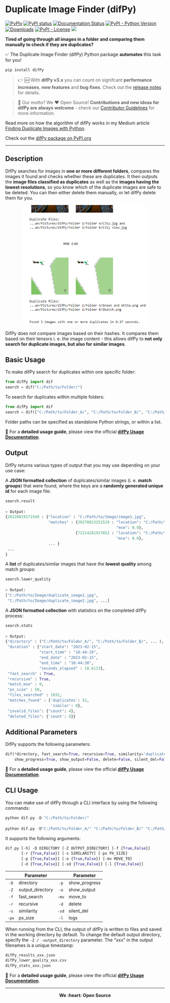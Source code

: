 # Duplicate Image Finder (difPy)

[![PyPIv](https://img.shields.io/pypi/v/difPy)](https://pypi.org/project/difPy/)
[![PyPI status](https://img.shields.io/pypi/status/difPy)](https://pypi.org/project/difPy/)
[![Documentation Status](https://readthedocs.org/projects/difpy/badge/?version=latest)](https://difpy.readthedocs.io/en/latest/?badge=latest)
[![PyPI - Python Version](https://img.shields.io/pypi/pyversions/difPy)](https://pypi.org/project/difPy/)
[![Downloads](https://static.pepy.tech/badge/difpy)](https://pepy.tech/project/difpy)
[![PyPI - License](https://img.shields.io/pypi/l/difPy)](https://github.com/elisemercury/Duplicate-Image-Finder/blob/main/LICENSE.txt)
[<img src="https://img.shields.io/badge/dif-Py-blue?style=flat&logo=python&labelColor=white&logoWidth=20.svg/"></a>](https://github.com/elisemercury/Duplicate-Image-Finder/)

**Tired of going through all images in a folder and comparing them manually to check if they are duplicates?**

:white_check_mark: The Duplicate Image Finder (difPy) Python package **automates** this task for you!

```python
pip install difPy
```
> :point_right: :new: With **difPy v3.x** you can count on signifcant **performance increases**, **new features** and **bug fixes**. Check out the [release notes](https://github.com/elisemercury/Duplicate-Image-Finder/releases/) for details. 

> :open_hands: Our motto? We :heart: Open Source! **Contributions and new ideas for difPy are always welcome** - check our [Contributor Guidelines](https://github.com/elisemercury/Duplicate-Image-Finder/wiki/Contributing-to-difPy) for more information.

Read more on how the algorithm of difPy works in my Medium article [Finding Duplicate Images with Python](https://towardsdatascience.com/finding-duplicate-images-with-python-71c04ec8051).

Check out the [difPy package on PyPI.org](https://pypi.org/project/difPy/)

-------

## Description
DifPy searches for images in **one or more different folders**, compares the images it found and checks whether these are duplicates. It then outputs the **image files classified as duplicates** as well as the **images having the lowest resolutions**, so you know which of the duplicate images are safe to be deleted. You can then either delete them manually, or let difPy delete them for you.

<p align="center">
  <img src="example_output.png" width="400" title="Example Output: Duplicate Image Finder">
</p>

DifPy does not compare images based on their hashes. It compares them based on their tensors i. e. the image content - this allows difPy to **not only search for duplicate images, but also for similar images**.

## Basic Usage
To make difPy search for duplicates within one specific folder:

```python
from difPy import dif
search = dif("C:/Path/to/Folder/")
``` 
To search for duplicates within multiple folders:

```python
from difPy import dif
search = dif(["C:/Path/to/Folder_A/", "C:/Path/to/Folder_B/", "C:/Path/to/Folder_C/", ... ])
``` 
Folder paths can be specified as standalone Python strings, or within a list.

:notebook: For a **detailed usage guide**, please view the official **[difPy Usage Documentation](https://difpy.readthedocs.io/)**.

## Output
DifPy returns various types of output that you may use depending on your use case: 

A **JSON formatted collection** of duplicates/similar images (i. e. **match groups**) that were found, where the keys are a **randomly generated unique id** for each image file:

```python
search.result

> Output:
{20220819171549 : {"location" : "C:/Path/to/Image/image1.jpg",
                   "matches" : {30270813251529 : "location": "C:/Path/to/Image/matched_image1.jpg",
                                                 "mse": 0.0},
                               {72214282557852 : "location": "C:/Path/to/Image/matched_image2.jpg",
                                                 "mse": 0.0},
                   ... }
 ...
}
``` 

A **list** of duplicates/similar images that have the **lowest quality** among match groups: 

```python
search.lower_quality

> Output:
["C:/Path/to/Image/duplicate_image1.jpg", 
 "C:/Path/to/Image/duplicate_image2.jpg", ...]
``` 
A **JSON formatted collection** with statistics on the completed difPy process:

```python
search.stats

> Output:
{"directory" : ("C:/Path/to/Folder_A/", "C:/Path/to/Folder_B/", ... ),
 "duration" : {"start_date": "2023-02-15",
               "start_time" : "18:44:19",
               "end_date" : "2023-02-15",
               "end_time" : "18:44:38",
               "seconds_elapsed" : 18.6113},
 "fast_search" : True,
 "recursive" : True,
 "match_mse" : 0,
 "px_size" : 50,
 "files_searched" : 1032,
 "matches_found" : {'duplicates': 52, 
                    'similar': 0},
 "invalid_files": {"count": 4},
 "deleted_files": {'count': 0}}
```

## Additional Parameters
DifPy supports the following parameters:

```python
dif(*directory, fast_search=True, recursive=True, similarity='duplicates', px_size=50, move_to=None, 
    show_progress=True, show_output=False, delete=False, silent_del=False, logs=False)
```

:notebook: For a **detailed usage guide**, please view the official **[difPy Usage Documentation](https://difpy.readthedocs.io/)**.

## CLI Usage
You can make use of difPy through a CLI interface by using the following commands:

```python
python dif.py -D "C:/Path/to/Folder/"

python dif.py -D"C:/Path/to/Folder_A/" "C:/Path/to/Folder_B/" "C:/Path/to/Folder_C/"
```
It supports the following arguments:

```python
dif.py [-h] -D DIRECTORY [-Z OUTPUT_DIRECTORY] [-f {True,False}]
       [-r {True,False}] [-s SIMILARITY] [-px PX_SIZE] 
       [-p {True,False}] [-o {True,False}] [-mv MOVE_TO]
       [-d {True,False}] [-sd {True,False}] [-l {True,False}]
```

| | Parameter | | Parameter |
| :---: | ------ | :---: | ------ | 
| `-D` | directory | `-p` | show_progress |  
| `-Z` | output_directory | `-o` | show_output |
| `-f`| fast_search | `-mv` | move_to |
| `-r`| recursive | `-d` | delete |
| `-s` | similarity |  `-sd` | silent_del |
| `-px` | px_size | `-l` | logs |

When running from the CLI, the output of difPy is  written to files and saved in the working directory by default. To change the default output directory, specify the `-Z / -output_directory` parameter. The "xxx" in the output filenames is a unique timestamp:

```python
difPy_results_xxx.json
difPy_lower_quality_xxx.csv
difPy_stats_xxx.json
```

:notebook: For a **detailed usage guide**, please view the official **[difPy Usage Documentation](https://difpy.readthedocs.io/)**.

-------

<p align="center"><b>
We :heart: Open Source
</b></p>
